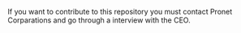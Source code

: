 If you want to contribute to this repository you must contact Pronet Corparations and go through a interview with the CEO.

